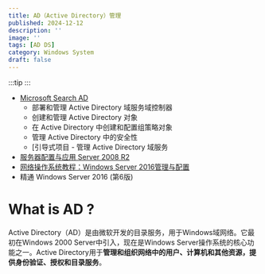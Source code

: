 ```yaml
---
title: AD（Active Directory）管理
published: 2024-12-12
description: ''
image: ''
tags: [AD DS]
category: Windows System
draft: false 
---
```


:::tip
:::

- [Microsoft Search AD](https://learn.microsoft.com/zh-cn/credentials/applied-skills/administer-active-directory-domain-services/)
  - 部署和管理 Active Directory 域服务域控制器
  - 创建和管理 Active Directory 对象
  - 在 Active Directory 中创建和配置组策略对象
  - 管理 Active Directory 中的安全性
  - [引导式项目 - 管理 Active Directory 域服务
- [服务器配置与应用 Server 2008 R2](https://weread.qq.com/web/reader/51132c2059ff2d51101250c)
- [网络操作系统教程：Windows Server 2016管理与配置](https://weread.qq.com/web/reader/9b7325b07277b17b9b71c38)
- 精通 Windows Server 2016 (第6版)

# What is AD ?

Active Directory（AD）是由微软开发的目录服务，用于Windows域网络。它最初在Windows 2000 Server中引入，现在是Windows Server操作系统的核心功能之一。Active Directory用于**管理和组织网络中的用户、计算机和其他资源，提供身份验证、授权和目录服务**。
